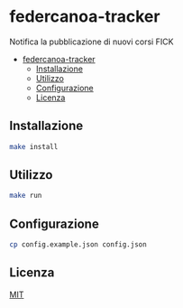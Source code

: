 # federcanoa-tracker
Notifica la pubblicazione di nuovi corsi FICK

<!-- TOC -->
* [federcanoa-tracker](#federcanoa-tracker)
  * [Installazione](#installazione)
  * [Utilizzo](#utilizzo)
  * [Configurazione](#configurazione)
  * [Licenza](#licenza)
<!-- TOC -->

## Installazione
```bash
make install
```

## Utilizzo
```bash
make run
```

## Configurazione
```bash
cp config.example.json config.json
```

## Licenza
[MIT](LICENSE)

